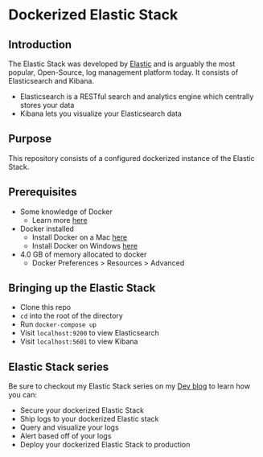 # Dockerized Elastic Stack

## Introduction

The Elastic Stack was developed by [Elastic](https://www.elastic.co/) and is arguably the most popular, Open-Source, log management platform today. It consists of Elasticsearch and Kibana.

- Elasticsearch is a RESTful search and analytics engine which centrally stores your data
- Kibana lets you visualize your Elasticsearch data

## Purpose

This repository consists of a configured dockerized instance of the Elastic Stack.

## Prerequisites

- Some knowledge of Docker
    - Learn more [here](https://docs.docker.com/get-started/)
- Docker installed
    - Install Docker on a Mac [here](https://docs.docker.com/docker-for-mac/install/)
    - Install Docker on Windows [here](https://docs.docker.com/docker-for-windows/install/)
- 4.0 GB of memory allocated to docker
    - Docker Preferences > Resources > Advanced

## Bringing up the Elastic Stack

- Clone this repo
- `cd` into the root of the directory
- Run `docker-compose up`
- Visit `localhost:9200` to view Elasticsearch
- Visit `localhost:5601` to view Kibana

## Elastic Stack series

Be sure to checkout my Elastic Stack series on my [Dev blog](https://dev.to/kiyapedia) to learn how you can:
- Secure your dockerized Elastic Stack
- Ship logs to your dockerized Elastic stack
- Query and visualize your logs
- Alert based off of your logs
- Deploy your dockerized Elastic Stack to production
